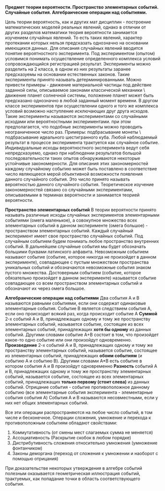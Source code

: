 **Предмет теории вероятности. Пространство элементарных событий. Случайные события. Алгебраические операции над событиями.**

Цель теории вероятность, как и других мат дисциплин - построение математических моделей реальных явлений, однако в отличии от других разделов математики теория вероятности занимается изучением случайных явлений. То есть таких явлений, характер протекании которых нельзя предсказать однозначно на основании имеющихся данных. Для описания случайных явлений вводится понятие вероятностного эксперимента. Под экспериментом (опытом) условимся понимать осуществление определенного комплекса условий сопровождающийся регистрацией результат. Эксперименты можно разделить на 2 класса, в одном из них результаты заранее предсказуемы на основании естественных законов. Такие эксперименты принято называть детерминированными. Можно привести примеры - движение материальной частицы под действие заданной силы, описываемое законами классической механики \ движение планет солнечной системы, положение планет может быть предсказано однозначно в любой заданный момент времени.
В другом классе экспериментов при осуществлении одного и того же комплекса условий возможно наступление исключающих друг друга исходов. Такие эксперименты называются экспериментами со случайными исходами или вероятностными экспериментами. при этом предполагается, что подобные эксперименты можно проводить неограниченное число раз. Примеры: подбрасывание монеты \ подбрасывание идеального шестигранного куба. Любой наблюдаемый результат в процессе эксперимента трактуется как случайное событие. Индивидуальные исходы вероятностного эксперимента ведут себя непредсказуемо, однако при наблюдении результатов большой последовательности таких опытов обнаруживаются некоторые устойчивые закономерности. Для описания этих закономерностей каждому случайному событию может быть поставлено в соответствие число являющееся мерой объективной возможности появления данного случайного события. Это число принято называть вероятностью данного случайного события. Теоретическое изучение закономерностей связано со случайными экспериментами, описываемыми в терминах вероятности и занимается теорией вероятности.

**Пространство элементарных событий**
В теории вероятности принято называть различные исходы случайных экспериментов элементарными событиями (омега маленькое), а совокупное множество всех элементарных событий в данном эксперименте (омега большое) - пространством элементарных событий.
Каждый случайный эксперимент имеет свое пространство случайных событий.
Под случайным событием будем понимать любое пространство внутренних событий. В дальнейшем случайные события мы будет обозначать большими буквами латинского алфавита.
Невозможным событием называют событие (событие, которое никогда не произойдет в данном эксперименте), совпадающее с пустым множеством пространства уникальных событий и обозначаются невозможные события знаком пустого множества.
Достоверным событием (событие, которое обязательно произойдет в данном эксперименте) называется событие совпадающее со всем пространством элементарных событий и обозначают их через омега большое.

**Алгебраические операции над событиями**
Два события A и B называются равными событиями, если они содержат одинаковые элементарные события.
Событие B является следствием события A, если оно происходит всякий раз, когда происходит событие A
**Суммой** 2-х событий A и B, принадлежащих одному и тому же пространству элементарных событий, называется событие, состоящее из всех элементарных событий, принадлежащих **хотя бы одному** из данных событий. Другими словами событие A+B состоит в том, что произойдет какое-то одно событие или они произойдут одновременно.
**Произведение** 2-х событий A и B, принадлежащих одному и тому же пространству элементарных событий, называется событие, состоящее из элементарных событий, принадлежащих **обоим событиям** (и событию A и событию B). Другими словами A\*B есть событие в котором события A и B произойдут одновременно
**Разность** событий A и B, принадлежащих одному и тому же пространству элементарных событий, называется событие, состоящее из всех элементарных событий, принадлежащих **только первому (стоит слева)** из данных событий.
Отрицание события - событие противоположное данному событию (все элементарные события эксперимента - элементарные события события A)
События A и B называются несовместными, если у них нет общих элементарных событий.

Все эти операции распространяются на любое число событий, в том числе и бесконечное.
Операции сложения, умножение и перехода к противоположным событиям обладают свойствами:
1. Коммутативность (от смены мест слагаемых сумма не меняется)
2. Ассоциативность (Раскрытие скобок в любом порядке)
3. Дистрибутивность сложения относительно умножения (умножение фонтанчиком)
4. Законы деморгана (переход от сложения к умножении и наоборот с помощью отрицания)

При доказательстве некоторых утверждения в алгебре событий полезным оказывается геометрическая иллюстрация событий, трактуемых, как попадание точки в область соответствующего события.